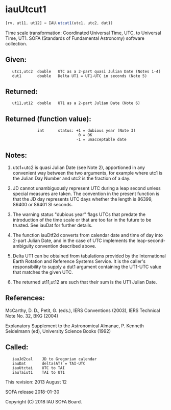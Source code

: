 # iauUtcut1

```js
[rv, ut11, ut12] = IAU.utcut1(utc1, utc2, dut1)
```

Time scale transformation:  Coordinated Universal Time, UTC, to
Universal Time, UT1.
SOFA (Standards of Fundamental Astronomy) software collection.


## Given:
```
   utc1,utc2  double   UTC as a 2-part quasi Julian Date (Notes 1-4)
   dut1       double   Delta UT1 = UT1-UTC in seconds (Note 5)
```

## Returned:
```
   ut11,ut12  double   UT1 as a 2-part Julian Date (Note 6)
```

## Returned (function value):
```
              int      status: +1 = dubious year (Note 3)
                                0 = OK
                               -1 = unacceptable date
```

## Notes:

1) utc1+utc2 is quasi Julian Date (see Note 2), apportioned in any
   convenient way between the two arguments, for example where utc1
   is the Julian Day Number and utc2 is the fraction of a day.

2) JD cannot unambiguously represent UTC during a leap second unless
   special measures are taken.  The convention in the present
   function is that the JD day represents UTC days whether the
   length is 86399, 86400 or 86401 SI seconds.

3) The warning status "dubious year" flags UTCs that predate the
   introduction of the time scale or that are too far in the future
   to be trusted.  See iauDat for further details.

4) The function iauDtf2d converts from calendar date and time of
   day into 2-part Julian Date, and in the case of UTC implements
   the leap-second-ambiguity convention described above.

5) Delta UT1 can be obtained from tabulations provided by the
   International Earth Rotation and Reference Systems Service.
   It is the caller's responsibility to supply a dut1 argument
   containing the UT1-UTC value that matches the given UTC.

6) The returned ut11,ut12 are such that their sum is the UT1 Julian
   Date.

## References:

   McCarthy, D. D., Petit, G. (eds.), IERS Conventions (2003),
   IERS Technical Note No. 32, BKG (2004)

   Explanatory Supplement to the Astronomical Almanac,
   P. Kenneth Seidelmann (ed), University Science Books (1992)

## Called:
```
   iauJd2cal    JD to Gregorian calendar
   iauDat       delta(AT) = TAI-UTC
   iauUtctai    UTC to TAI
   iauTaiut1    TAI to UT1
```

This revision:  2013 August 12

SOFA release 2018-01-30

Copyright (C) 2018 IAU SOFA Board.